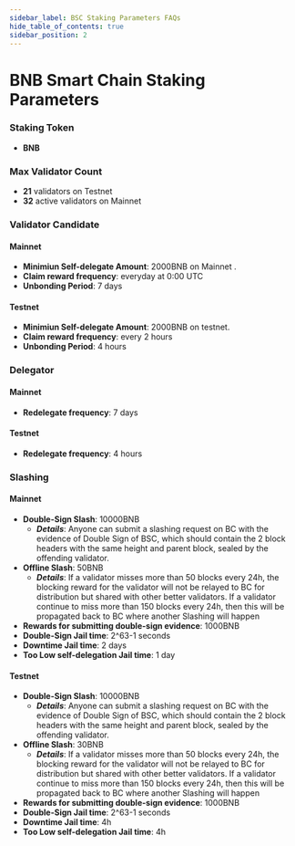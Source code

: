 ```yaml
---
sidebar_label: BSC Staking Parameters FAQs
hide_table_of_contents: true
sidebar_position: 2
---
```


# BNB Smart Chain Staking Parameters

### Staking Token

- **BNB**

### Max Validator Count

- **21** validators on Testnet
- **32** active validators on Mainnet

### Validator Candidate

#### Mainnet

* **Minimiun Self-delegate Amount**: 2000BNB on Mainnet .
* **Claim reward frequency**: everyday at 0:00 UTC
* **Unbonding Period**: 7 days

#### Testnet

* **Minimiun Self-delegate Amount**: 2000BNB on testnet.
* **Claim reward frequency**: every 2 hours
* **Unbonding Period**: 4 hours

### Delegator

#### Mainnet

* **Redelegate frequency**: 7 days

#### Testnet

* **Redelegate frequency**: 4 hours

### Slashing

#### Mainnet

* **Double-Sign Slash**: 10000BNB
    * **_Details_**: Anyone can submit a slashing request on BC with the evidence of Double Sign of BSC, which should contain the 2 block headers with the same height and parent block, sealed by the offending validator.
* **Offline Slash**: 50BNB
    * **_Details_**: If a validator misses more than 50 blocks every 24h, the blocking reward for the validator will not be relayed to BC for distribution but shared with other better validators. If a validator continue to miss more than 150 blocks every 24h, then this will be propagated back to BC where another Slashing will happen
* **Rewards for submitting double-sign evidence**: 1000BNB
* **Double-Sign Jail time**: 2^63-1 seconds
* **Downtime Jail time**: 2 days
* **Too Low self-delegation Jail time**: 1 day

#### Testnet

* **Double-Sign Slash**: 10000BNB
    * **_Details_**: Anyone can submit a slashing request on BC with the evidence of Double Sign of BSC, which should contain the 2 block headers with the same height and parent block, sealed by the offending validator.
* **Offline Slash**: 30BNB
    * **_Details_**: If a validator misses more than 50 blocks every 24h, the blocking reward for the validator will not be relayed to BC for distribution but shared with other better validators. If a validator continue to miss more than 150 blocks every 24h, then this will be propagated back to BC where another Slashing will happen
* **Rewards for submitting double-sign evidence**: 1000BNB
* **Double-Sign Jail time**: 2^63-1 seconds
* **Downtime Jail time**: 4h
* **Too Low self-delegation Jail time**: 4h


